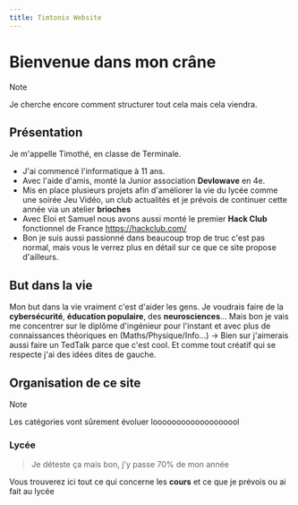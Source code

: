 ```yaml
---
title: Timtonix Website
---
```


# Bienvenue dans mon crâne
 > [!NOTE]
 > Je cherche encore comment structurer tout cela mais cela viendra.
 
## Présentation

Je m'appelle Timothé, en classe de Terminale.
- J'ai commencé l'informatique à 11 ans.
- Avec l'aide d'amis, monté la Junior association  **Devlowave** en 4e.
- Mis en place plusieurs projets afin d'améliorer la vie du lycée comme une soirée Jeu Vidéo, un club actualités et je prévois de continuer cette année via un atelier **brioches**
- Avec Eloi et Samuel nous avons aussi monté le premier **Hack Club** fonctionnel de France https://hackclub.com/
- Bon je suis aussi passionné dans beaucoup trop de truc c'est pas normal, mais vous le verrez plus en détail sur ce que ce site propose d'ailleurs.

## But dans la vie

Mon but dans la vie vraiment c'est d'aider les gens.
Je voudrais faire de la **cybersécurité**, **éducation populaire**, des **neurosciences**...
Mais bon je vais me concentrer sur le diplôme d'ingénieur pour l'instant et avec plus de connaissances théoriques en (Maths/Physique/Info...)
-> Bien sur j'aimerais aussi faire un TedTalk parce que c'est cool.
Et comme tout créatif qui se respecte j'ai des idées dites de gauche.


## Organisation de ce site
> [!NOTE]
> Les catégories vont sûrement évoluer looooooooooooooooool

### Lycée
> Je déteste ça mais bon, j'y passe 70% de mon année

Vous trouverez ici tout ce qui concerne les **cours** et ce que je prévois ou ai fait au lycée


